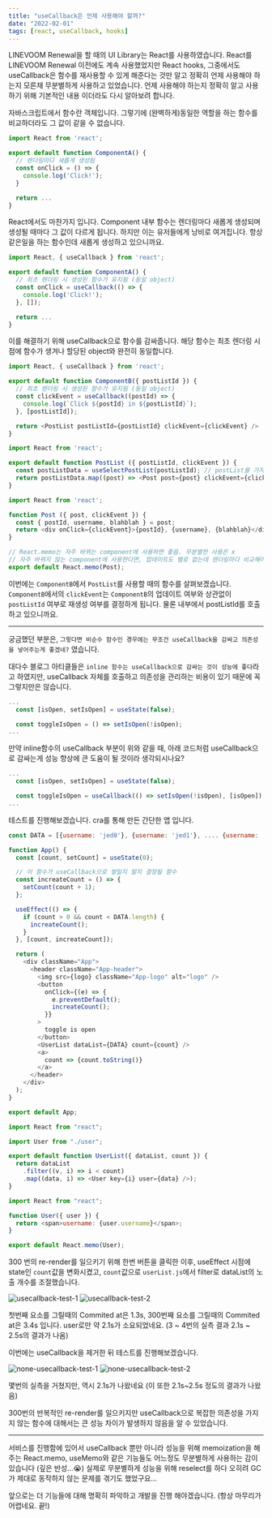 ```yaml
---
title: "useCallback은 언제 사용해야 할까?"
date: "2022-02-01"
tags: [react, useCallback, hooks]
---
```


LINEVOOM Renewal을 할 때의 UI Library는 React를 사용하였습니다. React를 LINEVOOM Renewal 이전에도 계속 사용했었지만 React hooks, 그중에서도 useCallback은 함수를 재사용할 수 있게 해준다는 것만 알고 정확히 언제 사용해야 하는지 모른채 무분별하게 사용하고 있었습니다.
언제 사용해야 하는지 정확히 알고 사용하기 위해 기본적인 내용 이더라도 다시 알아보려 합니다.

자바스크립트에서 함수란 객체입니다. 그렇기에 (완벽하게)동일한 역할을 하는 함수를 비교하더라도 그 값이 같을 수 없습니다.

```js
import React from 'react';

export default function ComponentA() {
  // 렌더링마다 새롭게 생성됨
  const onClick = () => {
    console.log('Click!');
  }

  return ...
}
```

React에서도 마찬가지 입니다. Component 내부 함수는 렌더링마다 새롭게 생성되며 생성될 때마다 그 값이 다르게 됩니다.
하지만 이는 유저들에게 낭비로 여겨집니다. 항상 같은일을 하는 함수인데 새롭게 생성하고 있으니까요.

```js
import React, { useCallback } from 'react';

export default function ComponentA() {
  // 최초 렌더링 시 생성된 함수가 유지됨 (동일 object)
  const onClick = useCallback(() => {
    console.log('Click!');
  }, []);

  return ...
}
```

이를 해결하기 위해 useCallback으로 함수를 감싸줍니다. 해당 함수는 최초 렌더링 시점에 함수가 생겨나 할당된 object와 완전히 동일합니다.

```js
import React, { useCallback } from 'react';

export default function ComponentB({ postListId }) {
  // 최초 렌더링 시 생성된 함수가 유지됨 (동일 object)
  const clickEvent = useCallback((postId) => {
    console.log(`Click ${postId} in ${postListId}`);
  }, [postListId]);

  return <PostList postListId={postListId} clickEvent={clickEvent} />
}
```

```js
import React from 'react';

export default function PostList ({ postListId, clickEvent }) {
  const postListData = useSelectPostList(postListId); // postList를 가져오는 selector
  return postListData.map((post) => <Post post={post} clickEvent={clickEvent} />);
}
```

```js
import React from 'react';

function Post ({ post, clickEvent }) {
  const { postId, username, blahblah } = post;
  return <div onClick={clickEvent}>{postId}, {username}, {blahblah}</div>;
}

// React.memo는 자주 바뀌는 component에 사용하면 좋음. 무분별한 사용은 x
// 자주 바뀌지 않는 component에 사용한다면, 업데이트도 별로 없는데 렌더링마다 비교해야되는 귀찮은 일이 생김.
export default React.memo(Post);
```

이번에는 `ComponentB`에서 `PostList`를 사용할 때의 함수를 살펴보겠습니다. `ComponentB`에서의 `clickEvent`는 `ComponentB`의 업데이트 여부와 상관없이 `postListId` 여부로 재생성 여부를 결정하게 됩니다. 물론 내부에서 postListId를 호출하고 있으니까요.

---

궁금했던 부분은, `그렇다면 비순수 함수인 경우에는 무조건 useCallback을 감싸고 의존성을 넣어주는게 좋겠네?` 였습니다.

대다수 블로그 아티클들은 `inline 함수는 useCallback으로 감싸는 것이 성능에 좋다`라고 하였지만, useCallback 자체를 호출하고 의존성을 관리하는 비용이 있기 때문에 꼭 그렇지만은 않습니다.

```js
...
  const [isOpen, setIsOpen] = useState(false);

  const toggleIsOpen = () => setIsOpen(!isOpen);
...
```

만약 inline함수의 useCallback 부분이 위와 같을 때, 아래 코드처럼 useCallback으로 감싸는게 성능 향상에 큰 도움이 될 것이라 생각되시나요?

```js
...
  const [isOpen, setIsOpen] = useState(false);

  const toggleIsOpen = useCallback(() => setIsOpen(!isOpen), [isOpen]);
...
```

테스트를 진행해보겠습니다. cra를 통해 만든 간단한 앱 입니다.

```js
const DATA = [{username: 'jed0'}, {username: 'jed1'}, .... {username: 'jed299'}]; // 300개의 데이터

function App() {
  const [count, setCount] = useState(0);

  // 이 함수가 useCallback으로 쌓일지 말지 결정될 함수
  const increateCount = () => {
    setCount(count + 1);
  };

  useEffect(() => {
    if (count > 0 && count < DATA.length) {
      increateCount();
    }
  }, [count, increateCount]);

  return (
    <div className="App">
      <header className="App-header">
        <img src={logo} className="App-logo" alt="logo" />
        <button
          onClick={(e) => {
            e.preventDefault();
            increateCount();
          }}
        >
          toggle is open
        </button>
        <UserList dataList={DATA} count={count} />
        <a>
          count => {count.toString()}
        </a>
      </header>
    </div>
  );
}

export default App;
```

```js
import React from "react";

import User from "./user";

export default function UserList({ dataList, count }) {
  return dataList
    .filter((v, i) => i < count)
    .map((data, i) => <User key={i} user={data} />);
}
```

```js
import React from "react";

function User({ user }) {
  return <span>username: {user.username}</span>;
}

export default React.memo(User);
```

300 번의 re-render를 일으키기 위해 한번 버튼을 클릭한 이후, useEffect 시점에 state인 `count`값을 변화시켰고, `count`값으로 `userList.js`에서 filter로 dataList의 노출 개수를 조절했습니다.

![usecallback-test-1](./usecallback-test-1.jpg)
![usecallback-test-2](./usecallback-test-2.jpg)

첫번째 요소를 그릴때의 Commited at은 1.3s, 300번째 요소를 그릴때의 Commited at은 3.4s 입니다. user로만 약 2.1s가 소요되었네요. (3 ~ 4번의 실측 결과 2.1s ~ 2.5s의 결과가 나옴)

이번에는 useCallback을 제거한 뒤 테스트를 진행해보겠습니다.

![none-usecallback-test-1](./none-usecallback-test-1.jpg)
![none-usecallback-test-2](./none-usecallback-test-2.jpg)

몇번의 실측을 거쳤지만, 역시 2.1s가 나왔네요 (이 또한 2.1s~2.5s 정도의 결과가 나왔음)

300번의 반복적인 re-render를 일으키지만 useCallback으로 복잡한 의존성을 가지지 않는 함수에 대해서는 큰 성능 차이가 발생하지 않음을 알 수 있었습니다.

---

서비스를 진행함에 있어서 useCallback 뿐만 아니라 성능을 위해 memoization을 해주는 React.memo, useMemo와 같은 기능들도 어느정도 무분별하게 사용하는 감이 있습니다 (깊은 반성...😭) 실제로 무분별하게 성능을 위해 reselect를 하다 오히려 GC가 제대로 동작하지 않는 문제를 겪기도 했었구요...

앞으로는 더 기능들에 대해 명확히 파악하고 개발을 진행 해야겠습니다. (항상 마무리가 어렵네요. 끝!)